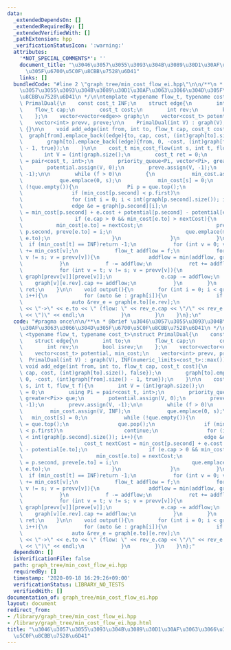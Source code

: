```yaml
---
data:
  _extendedDependsOn: []
  _extendedRequiredBy: []
  _extendedVerifiedWith: []
  _pathExtension: hpp
  _verificationStatusIcon: ':warning:'
  attributes:
    '*NOT_SPECIAL_COMMENTS*': ''
    document_title: "\u3046\u3057\u3055\u3093\u304B\u3089\u30D1\u30AF\u3063\u3066\u304D\
      \u305F\u6700\u5C0F\u8CBB\u7528\u6D41"
    links: []
  bundledCode: "#line 2 \"graph_tree/min_cost_flow_ei.hpp\"\n\n/**\n * @brief \u3046\
    \u3057\u3055\u3093\u304B\u3089\u30D1\u30AF\u3063\u3066\u304D\u305F\u6700\u5C0F\
    \u8CBB\u7528\u6D41\n */\n\ntemplate <typename flow_t, typename cost_t>\nstruct\
    \ PrimalDual{\n    const cost_t INF;\n    struct edge{\n        int to;\n    \
    \    flow_t cap;\n        cost_t cost;\n        int rev;\n        bool isrev;\n\
    \    };\n    vector<vector<edge>> graph;\n    vector<cost_t> potential, min_cost;\n\
    \    vector<int> prevv, preve;\n\n    PrimalDual(int V) : graph(V), INF(numeric_limits<cost_t>::max())\
    \ {}\n\n    void add_edge(int from, int to, flow_t cap, cost_t cost){\n      \
    \  graph[from].emplace_back((edge){to, cap, cost, (int)graph[to].size(), false});\n\
    \        graph[to].emplace_back((edge){from, 0, -cost, (int)graph[from].size()\
    \ - 1, true});\n    }\n\n    cost_t min_cost_flow(int s, int t, flow_t f){\n \
    \       int V = (int)graph.size();\n        cost_t ret = 0;\n        using Pi\
    \ = pair<cost_t, int>;\n        priority_queue<Pi, vector<Pi>, greater<Pi>> que;\n\
    \        potential.assign(V, 0);\n        preve.assign(V, -1);\n        prevv.assign(V,\
    \ -1);\n\n        while (f > 0)\n        {\n            min_cost.assign(V, INF);\n\
    \            que.emplace(0, s);\n            min_cost[s] = 0;\n            while\
    \ (!que.empty()){\n                Pi p = que.top();\n                que.pop();\n\
    \                if (min_cost[p.second] < p.first)\n                    continue;\n\
    \                for (int i = 0; i < int(graph[p.second].size()); i++){\n    \
    \                edge &e = graph[p.second][i];\n                    cost_t nextCost\
    \ = min_cost[p.second] + e.cost + potential[p.second] - potential[e.to];\n   \
    \                 if (e.cap > 0 && min_cost[e.to] > nextCost){\n             \
    \           min_cost[e.to] = nextCost;\n                        prevv[e.to] =\
    \ p.second, preve[e.to] = i;\n                        que.emplace(min_cost[e.to],\
    \ e.to);\n                    }\n                }\n            }\n          \
    \  if (min_cost[t] == INF)return -1;\n            for (int v = 0; v < V; v++)potential[v]\
    \ += min_cost[v];\n            flow_t addflow = f;\n            for (int v = t;\
    \ v != s; v = prevv[v]){\n                addflow = min(addflow, graph[prevv[v]][preve[v]].cap);\n\
    \            }\n            f -= addflow;\n            ret += addflow * potential[t];\n\
    \            for (int v = t; v != s; v = prevv[v]){\n                edge &e =\
    \ graph[prevv[v]][preve[v]];\n                e.cap -= addflow;\n            \
    \    graph[v][e.rev].cap += addflow;\n            }\n        }\n        return\
    \ ret;\n    }\n\n    void output(){\n        for (int i = 0; i < graph.size();\
    \ i++){\n            for (auto &e : graph[i]){\n                if (e.isrev) continue;\n\
    \                auto &rev_e = graph[e.to][e.rev];\n                cout << i\
    \ << \"->\" << e.to << \" (flow: \" << rev_e.cap << \"/\" << rev_e.cap + e.cap\
    \ << \")\" << endl;\n            }\n        }\n    }\n};\n"
  code: "#pragma once\n\n/**\n * @brief \u3046\u3057\u3055\u3093\u304B\u3089\u30D1\
    \u30AF\u3063\u3066\u304D\u305F\u6700\u5C0F\u8CBB\u7528\u6D41\n */\n\ntemplate\
    \ <typename flow_t, typename cost_t>\nstruct PrimalDual{\n    const cost_t INF;\n\
    \    struct edge{\n        int to;\n        flow_t cap;\n        cost_t cost;\n\
    \        int rev;\n        bool isrev;\n    };\n    vector<vector<edge>> graph;\n\
    \    vector<cost_t> potential, min_cost;\n    vector<int> prevv, preve;\n\n  \
    \  PrimalDual(int V) : graph(V), INF(numeric_limits<cost_t>::max()) {}\n\n   \
    \ void add_edge(int from, int to, flow_t cap, cost_t cost){\n        graph[from].emplace_back((edge){to,\
    \ cap, cost, (int)graph[to].size(), false});\n        graph[to].emplace_back((edge){from,\
    \ 0, -cost, (int)graph[from].size() - 1, true});\n    }\n\n    cost_t min_cost_flow(int\
    \ s, int t, flow_t f){\n        int V = (int)graph.size();\n        cost_t ret\
    \ = 0;\n        using Pi = pair<cost_t, int>;\n        priority_queue<Pi, vector<Pi>,\
    \ greater<Pi>> que;\n        potential.assign(V, 0);\n        preve.assign(V,\
    \ -1);\n        prevv.assign(V, -1);\n\n        while (f > 0)\n        {\n   \
    \         min_cost.assign(V, INF);\n            que.emplace(0, s);\n         \
    \   min_cost[s] = 0;\n            while (!que.empty()){\n                Pi p\
    \ = que.top();\n                que.pop();\n                if (min_cost[p.second]\
    \ < p.first)\n                    continue;\n                for (int i = 0; i\
    \ < int(graph[p.second].size()); i++){\n                    edge &e = graph[p.second][i];\n\
    \                    cost_t nextCost = min_cost[p.second] + e.cost + potential[p.second]\
    \ - potential[e.to];\n                    if (e.cap > 0 && min_cost[e.to] > nextCost){\n\
    \                        min_cost[e.to] = nextCost;\n                        prevv[e.to]\
    \ = p.second, preve[e.to] = i;\n                        que.emplace(min_cost[e.to],\
    \ e.to);\n                    }\n                }\n            }\n          \
    \  if (min_cost[t] == INF)return -1;\n            for (int v = 0; v < V; v++)potential[v]\
    \ += min_cost[v];\n            flow_t addflow = f;\n            for (int v = t;\
    \ v != s; v = prevv[v]){\n                addflow = min(addflow, graph[prevv[v]][preve[v]].cap);\n\
    \            }\n            f -= addflow;\n            ret += addflow * potential[t];\n\
    \            for (int v = t; v != s; v = prevv[v]){\n                edge &e =\
    \ graph[prevv[v]][preve[v]];\n                e.cap -= addflow;\n            \
    \    graph[v][e.rev].cap += addflow;\n            }\n        }\n        return\
    \ ret;\n    }\n\n    void output(){\n        for (int i = 0; i < graph.size();\
    \ i++){\n            for (auto &e : graph[i]){\n                if (e.isrev) continue;\n\
    \                auto &rev_e = graph[e.to][e.rev];\n                cout << i\
    \ << \"->\" << e.to << \" (flow: \" << rev_e.cap << \"/\" << rev_e.cap + e.cap\
    \ << \")\" << endl;\n            }\n        }\n    }\n};"
  dependsOn: []
  isVerificationFile: false
  path: graph_tree/min_cost_flow_ei.hpp
  requiredBy: []
  timestamp: '2020-09-18 16:29:26+09:00'
  verificationStatus: LIBRARY_NO_TESTS
  verifiedWith: []
documentation_of: graph_tree/min_cost_flow_ei.hpp
layout: document
redirect_from:
- /library/graph_tree/min_cost_flow_ei.hpp
- /library/graph_tree/min_cost_flow_ei.hpp.html
title: "\u3046\u3057\u3055\u3093\u304B\u3089\u30D1\u30AF\u3063\u3066\u304D\u305F\u6700\
  \u5C0F\u8CBB\u7528\u6D41"
---
```

